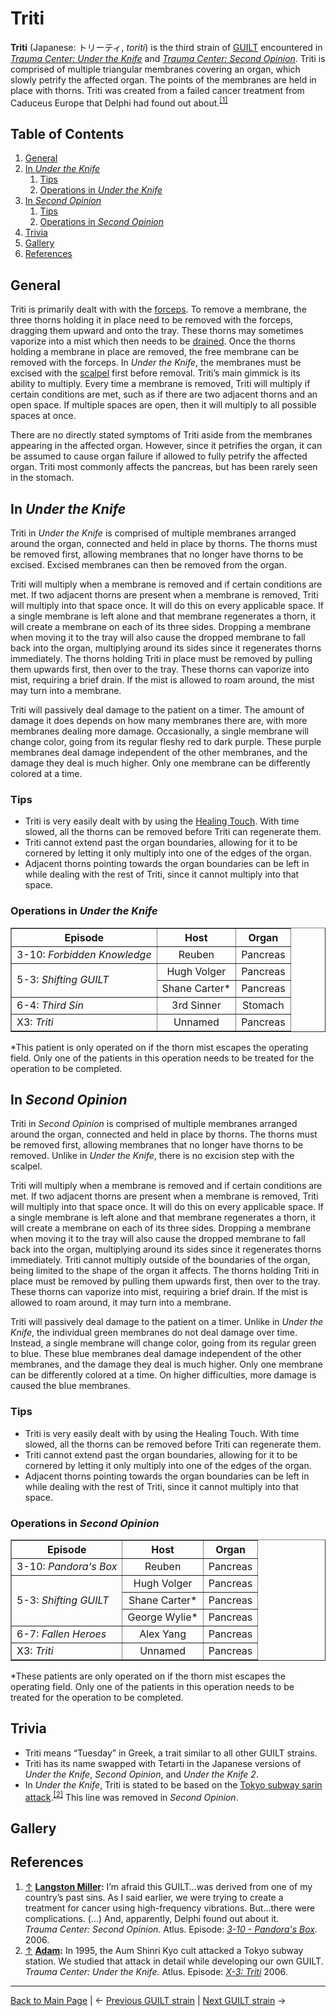 # Triti
**Triti** (Japanese: トリーティ, *toriti*) is the third strain of [GUILT](GUILT.md) encountered in *[Trauma Center: Under the Knife](../../games/utk/UTK.md)* and *[Trauma Center: Second Opinion](../../games/so/SO.md)*. Triti is comprised of multiple triangular membranes covering an organ, which slowly petrify the affected organ. The points of the membranes are held in place with thorns. Triti was created from a failed cancer treatment from Caduceus Europe that Delphi had found out about.<sup><a id="cite_ref_1"></a>[[1]](#cite_note-1)</sup>

## Table of Contents
1. [General](#General)
2. [In *Under the Knife*](#In_Under_the_Knife)
	1. [Tips](#Tips_UTK)
	2. [Operations in *Under the Knife*](#Operations_UTK)
3. [In *Second Opinion*](#In_Second_Opinion)
	1. [Tips](#Tips_SO)
	2. [Operations in *Second Opinion*](#Operations_SO)
4. [Trivia](#Trivia)
5. [Gallery](#Gallery)
6. [References](#References)

## General
Triti is primarily dealt with with the [forceps](../../general/tools/Forceps.md). To remove a membrane, the three thorns holding it in place need to be removed with the forceps, dragging them upward and onto the tray. These thorns may sometimes vaporize into a mist which then needs to be [drained](../../general/tools/Drain.md). Once the thorns holding a membrane in place are removed, the free membrane can be removed with the forceps. In *Under the Knife*, the membranes must be excised with the [scalpel](../../general/tools/Scalpel.md) first before removal.
Triti’s main gimmick is its ability to multiply. Every time a membrane is removed, Triti will multiply if certain conditions are met, such as if there are two adjacent thorns and an open space. If multiple spaces are open, then it will multiply to all possible spaces at once.

There are no directly stated symptoms of Triti aside from the membranes appearing in the affected organ. However, since it petrifies the organ, it can be assumed to cause organ failure if allowed to fully petrify the affected organ. Triti most commonly affects the pancreas, but has been rarely seen in the stomach.

## <a id="In_Under_the_Knife"></a>In *Under the Knife*
Triti in *Under the Knife* is comprised of multiple membranes arranged around the organ, connected and held in place by thorns. The thorns must be removed first, allowing membranes that no longer have thorns to be excised. Excised membranes can then be removed from the organ.

Triti will multiply when a membrane is removed and if certain conditions are met. If two adjacent thorns are present when a membrane is removed, Triti will multiply into that space once. It will do this on every applicable space. If a single membrane is left alone and that membrane regenerates a thorn, it will create a membrane on each of its three sides. Dropping a membrane when moving it to the tray will also cause the dropped membrane to fall back into the organ, multiplying around its sides since it regenerates thorns immediately. 
The thorns holding Triti in place must be removed by pulling them upwards first, then over to the tray. These thorns can vaporize into mist, requiring a brief drain. If the mist is allowed to roam around, the mist may turn into a membrane.

Triti will passively deal damage to the patient on a timer. The amount of damage it does depends on how many membranes there are, with more membranes dealing more damage. Occasionally, a single membrane will change color, going from its regular fleshy red to dark purple. These purple membranes deal damage independent of the other membranes, and the damage they deal is much higher. Only one membrane can be differently colored at a time.
<!-- someone should actually confirm the 'amount of membranes = amount of damage' thing -->

### <a id="Tips_UTK"></a>Tips
- Triti is very easily dealt with by using the [Healing Touch](../../general/Healing_Touch.md). With time slowed, all the thorns can be removed before Triti can regenerate them.
- Triti cannot extend past the organ boundaries, allowing for it to be cornered by letting it only multiply into one of the edges of the organ.
- Adjacent thorns pointing towards the organ boundaries can be left in while dealing with the rest of Triti, since it cannot multiply into that space.

### <a id="Operations_UTK"></a>Operations in *Under the Knife*
<table border="1">
	<tr>
		<th>Episode</th>
		<th>Host</th>
		<th>Organ</th>
    </tr>
    <tr>
        <td>3-10: <i>Forbidden Knowledge</i></td>
        <td><div align="center">Reuben</div></td>
        <td><div align="center">Pancreas</div></td>
	</tr>
	<tr>
        <td rowspan="2">5-3: <i>Shifting GUILT</i></td>
        <td><div align="center">Hugh Volger</div></td>
        <td><div align="center">Pancreas</div></td>
	</tr>
	<tr>
        <td><div align="center">Shane Carter*</div></td>
        <td><div align="center">Pancreas</div></tsd>
  	</tr>
    <tr>
        <td>6-4: <i>Third Sin</i></td>
        <td><div align="center">3rd Sinner</div></td>
        <td><div align="center">Stomach</div></td>
	</tr>
    <tr>
        <td>X3: <i>Triti</i></td>
        <td><div align="center">Unnamed</div></td>
        <td><div align="center">Pancreas</div></td>
	</tr>
</table>
*This patient is only operated on if the thorn mist escapes the operating field. Only one of the patients in this operation needs to be treated for the operation to be completed.

## <a id="In_Second_Opinion"></a>In *Second Opinion*
Triti in *Second Opinion* is comprised of multiple membranes arranged around the organ, connected and held in place by thorns. The thorns must be removed first, allowing membranes that no longer have thorns to be removed. Unlike in *Under the Knife*, there is no excision step with the scalpel.

Triti will multiply when a membrane is removed and if certain conditions are met. If two adjacent thorns are present when a membrane is removed, Triti will multiply into that space once. It will do this on every applicable space. If a single membrane is left alone and that membrane regenerates a thorn, it will create a membrane on each of its three sides. Dropping a membrane when moving it to the tray will also cause the dropped membrane to fall back into the organ, multiplying around its sides since it regenerates thorns immediately. Triti cannot multiply outside of the boundaries of the organ, being limited to the shape of the organ it affects. 
The thorns holding Triti in place must be removed by pulling them upwards first, then over to the tray. These thorns can vaporize into mist, requiring a brief drain. If the mist is allowed to roam around, it may turn into a membrane.

Triti will passively deal damage to the patient on a timer. Unlike in *Under the Knife*, the individual green membranes do not deal damage over time. Instead, a single membrane will change color, going from its regular green to blue. These blue membranes deal damage independent of the other membranes, and the damage they deal is much higher. Only one membrane can be differently colored at a time. On higher difficulties, more damage is caused the blue membranes.

### <a id="Tips_SO"></a>Tips
- Triti is very easily dealt with by using the Healing Touch. With time slowed, all the thorns can be removed before Triti can regenerate them.
- Triti cannot extend past the organ boundaries, allowing for it to be cornered by letting it only multiply into one of the edges of the organ.
- Adjacent thorns pointing towards the organ boundaries can be left in while dealing with the rest of Triti, since it cannot multiply into that space.

### <a id="Operations_SO"></a>Operations in *Second Opinion*
<table border="1">
	<tr>
		<th>Episode</th>
		<th>Host</th>
		<th>Organ</th>
    </tr>
    <tr>
        <td>3-10: <i>Pandora's Box</i></td>
        <td><div align="center">Reuben</div></td>
        <td><div align="center">Pancreas</div></td>
	</tr>
	<tr>
        <td rowspan="3">5-3: <i>Shifting GUILT</i></td>
        <td><div align="center">Hugh Volger</div></td>
        <td><div align="center">Pancreas</div></td>
	</tr>
	<tr>
        <td><div align="center">Shane Carter*</div></td>
        <td><div align="center">Pancreas</div></td>
  	</tr>
	<tr>
        <td><div align="center">George Wylie*</div></td>
        <td><div align="center">Pancreas</div></td>
  	</tr>
    <tr>
        <td>6-7: <i>Fallen Heroes</i></td>
        <td><div align="center">Alex Yang</div></td>
        <td><div align="center">Pancreas</div></td>
	</tr>
    <tr>
        <td>X3: <i>Triti</i></td>
        <td><div align="center">Unnamed</div></td>
        <td><div align="center">Pancreas</div></td>
	</tr>
</table>
*These patients are only operated on if the thorn mist escapes the operating field. Only one of the patients in this operation needs to be treated for the operation to be completed.

## <a id="Trivia"></a>Trivia
- Triti means “Tuesday” in Greek, a trait similar to all other GUILT strains.
- Triti has its name swapped with Tetarti in the Japanese versions of *Under the Knife*, *Second Opinion*, and *Under the Knife 2*.
- In *Under the Knife*, Triti is stated to be based on the [Tokyo subway sarin attack](https://en.wikipedia.org/wiki/Tokyo_subway_sarin_attack).<sup><a id="cite_ref_2"></a>[[2]](#cite_note-2)</sup> This line was removed in *Second Opinion*.

## <a id="Gallery"></a>Gallery

## <a id="References"></a>References
1. <a id="cite_note-1"></a> [↑](#cite_ref_1) **[Langston Miller](../../games/so/characters/Langston_Miller.md):** I’m afraid this GUILT…was derived from one of my country’s past sins. As I said earlier, we were trying to create a treatment for cancer using high-frequency vibrations. But…there were complications. (...) And, apparently, Delphi found out about it.  <br>
*Trauma Center: Second Opinion.* Atlus. Episode: *[3-10 - Pandora's Box](../../games/so/episodes/3_10.md).* 2006. <br>
2. <a id="cite_note-2"></a> [↑](#cite_ref_2) **[Adam](../../games/so/characters/Adam.md):** In 1995, the Aum Shinri Kyo cult attacked a Tokyo subway station. We studied that attack in detail while developing our own GUILT. <br>
*Trauma Center: Under the Knife.* Atlus. Episode: *[X-3: Triti](../../games/utk/episodes/X_3.md)* 2006. <br>

---

[Back to Main Page](/tc-wiki) | ← [Previous GUILT strain](Deftera.md) | [Next GUILT strain](Tetarti.md) →